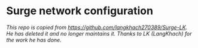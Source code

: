 # Surge network configuration

_This repo is copied from <https://github.com/langkhach270389/Surge-LK>. He has deleted it and no longer maintains it.
Thanks to LK (LangKhach) for the work he has done._
